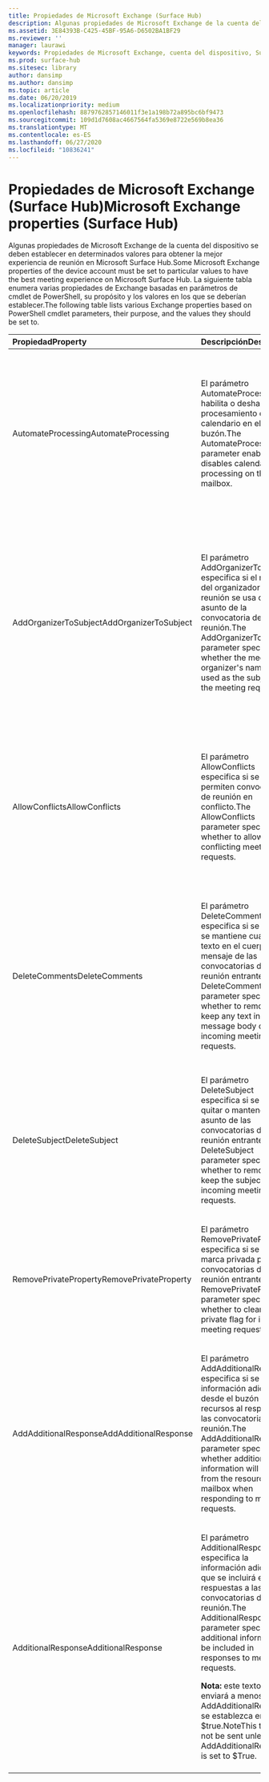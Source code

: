 ```yaml
---
title: Propiedades de Microsoft Exchange (Surface Hub)
description: Algunas propiedades de Microsoft Exchange de la cuenta del dispositivo se deben establecer en determinados valores para obtener la mejor experiencia de reunión en Microsoft Surface Hub.
ms.assetid: 3E84393B-C425-45BF-95A6-D6502BA1BF29
ms.reviewer: ''
manager: laurawi
keywords: Propiedades de Microsoft Exchange, cuenta del dispositivo, Surface Hub, cmdlet de Windows PowerShell
ms.prod: surface-hub
ms.sitesec: library
author: dansimp
ms.author: dansimp
ms.topic: article
ms.date: 06/20/2019
ms.localizationpriority: medium
ms.openlocfilehash: 8879762857146011f3e1a198b72a895bc6bf9473
ms.sourcegitcommit: 109d1d7608ac4667564fa5369e8722e569b8ea36
ms.translationtype: MT
ms.contentlocale: es-ES
ms.lasthandoff: 06/27/2020
ms.locfileid: "10836241"
---
```

# <span data-ttu-id="38dba-104">Propiedades de Microsoft Exchange (Surface Hub)</span><span class="sxs-lookup"><span data-stu-id="38dba-104">Microsoft Exchange properties (Surface Hub)</span></span>


<span data-ttu-id="38dba-105">Algunas propiedades de Microsoft Exchange de la cuenta del dispositivo se deben establecer en determinados valores para obtener la mejor experiencia de reunión en Microsoft Surface Hub.</span><span class="sxs-lookup"><span data-stu-id="38dba-105">Some Microsoft Exchange properties of the device account must be set to particular values to have the best meeting experience on Microsoft Surface Hub.</span></span> <span data-ttu-id="38dba-106">La siguiente tabla enumera varias propiedades de Exchange basadas en parámetros de cmdlet de PowerShell, su propósito y los valores en los que se deberían establecer.</span><span class="sxs-lookup"><span data-stu-id="38dba-106">The following table lists various Exchange properties based on PowerShell cmdlet parameters, their purpose, and the values they should be set to.</span></span>

<table>
<colgroup>
<col width="25%" />
<col width="25%" />
<col width="25%" />
<col width="25%" />
</colgroup>
<thead>
<tr class="header">
<th align="left"><span data-ttu-id="38dba-107">Propiedad</span><span class="sxs-lookup"><span data-stu-id="38dba-107">Property</span></span></th>
<th align="left"><span data-ttu-id="38dba-108">Descripción</span><span class="sxs-lookup"><span data-stu-id="38dba-108">Description</span></span></th>
<th align="left"><span data-ttu-id="38dba-109">Valor</span><span class="sxs-lookup"><span data-stu-id="38dba-109">Value</span></span></th>
<th align="left"><span data-ttu-id="38dba-110">Impacto</span><span class="sxs-lookup"><span data-stu-id="38dba-110">Impact</span></span></th>
</tr>
</thead>
<tbody>
<tr class="odd">
<td align="left"><p><span data-ttu-id="38dba-111">AutomateProcessing</span><span class="sxs-lookup"><span data-stu-id="38dba-111">AutomateProcessing</span></span></p></td>
<td align="left"><p><span data-ttu-id="38dba-112">El parámetro AutomateProcessing habilita o deshabilita el procesamiento de calendario en el buzón.</span><span class="sxs-lookup"><span data-stu-id="38dba-112">The AutomateProcessing parameter enables or disables calendar processing on the mailbox.</span></span></p></td>
<td align="left"><p><span data-ttu-id="38dba-113">AutoAccept</span><span class="sxs-lookup"><span data-stu-id="38dba-113">AutoAccept</span></span></p></td>
<td align="left"><p><span data-ttu-id="38dba-114">El Surface Hub podrá aceptar o rechazar automáticamente las convocatorias de reunión según su disponibilidad.</span><span class="sxs-lookup"><span data-stu-id="38dba-114">The Surface Hub will be able to automatically accept or decline meeting requests based on its availability.</span></span></p></td>
</tr>
<tr class="even">
<td align="left"><p><span data-ttu-id="38dba-115">AddOrganizerToSubject</span><span class="sxs-lookup"><span data-stu-id="38dba-115">AddOrganizerToSubject</span></span></p></td>
<td align="left"><p><span data-ttu-id="38dba-116">El parámetro AddOrganizerToSubject especifica si el nombre del organizador de la reunión se usa como el asunto de la convocatoria de reunión.</span><span class="sxs-lookup"><span data-stu-id="38dba-116">The AddOrganizerToSubject parameter specifies whether the meeting organizer's name is used as the subject of the meeting request.</span></span></p></td>
<td align="left"><p><span data-ttu-id="38dba-117">$False</span><span class="sxs-lookup"><span data-stu-id="38dba-117">$False</span></span></p></td>
<td align="left"><p><span data-ttu-id="38dba-118">La pantalla de bienvenida no mostrará al organizador de la reunión dos veces (en lugar de mostrarlo tanto como el organizador como el asunto de la reunión).</span><span class="sxs-lookup"><span data-stu-id="38dba-118">The welcome screen will not show the meeting organizer twice (instead of showing it as both the organizer and in the meeting subject).</span></span></p></td>
</tr>
<tr class="odd">
<td align="left"><p><span data-ttu-id="38dba-119">AllowConflicts</span><span class="sxs-lookup"><span data-stu-id="38dba-119">AllowConflicts</span></span></p></td>
<td align="left"><p><span data-ttu-id="38dba-120">El parámetro AllowConflicts especifica si se permiten convocatorias de reunión en conflicto.</span><span class="sxs-lookup"><span data-stu-id="38dba-120">The AllowConflicts parameter specifies whether to allow conflicting meeting requests.</span></span></p></td>
<td align="left"><p><span data-ttu-id="38dba-121">$False</span><span class="sxs-lookup"><span data-stu-id="38dba-121">$False</span></span></p></td>
<td align="left"><p><span data-ttu-id="38dba-122">El Surface Hub rechazará las convocatorias de reunión que entren en conflicto con la hora de otra reunión.</span><span class="sxs-lookup"><span data-stu-id="38dba-122">The Surface Hub will decline meeting requests that conflict with another meeting’s time.</span></span></p></td>
</tr>
<tr class="even">
<td align="left"><p><span data-ttu-id="38dba-123">DeleteComments</span><span class="sxs-lookup"><span data-stu-id="38dba-123">DeleteComments</span></span></p></td>
<td align="left"><p><span data-ttu-id="38dba-124">El parámetro DeleteComments especifica si se quita o se mantiene cualquier texto en el cuerpo del mensaje de las convocatorias de reunión entrantes.</span><span class="sxs-lookup"><span data-stu-id="38dba-124">The DeleteComments parameter specifies whether to remove or keep any text in the message body of incoming meeting requests.</span></span></p></td>
<td align="left"><p><span data-ttu-id="38dba-125">$False</span><span class="sxs-lookup"><span data-stu-id="38dba-125">$False</span></span></p></td>
<td align="left"><p><span data-ttu-id="38dba-126">El cuerpo del mensaje de las reuniones se puede conservar y recuperar desde un Surface Hub si lo necesitas durante una reunión.</span><span class="sxs-lookup"><span data-stu-id="38dba-126">The message body of meetings can be retained and retrieved from a Surface Hub if you need it during a meeting.</span></span></p></td>
</tr>
<tr class="odd">
<td align="left"><p><span data-ttu-id="38dba-127">DeleteSubject</span><span class="sxs-lookup"><span data-stu-id="38dba-127">DeleteSubject</span></span></p></td>
<td align="left"><p><span data-ttu-id="38dba-128">El parámetro DeleteSubject especifica si se debe quitar o mantener el asunto de las convocatorias de reunión entrantes.</span><span class="sxs-lookup"><span data-stu-id="38dba-128">The DeleteSubject parameter specifies whether to remove or keep the subject of incoming meeting requests.</span></span></p></td>
<td align="left"><p><span data-ttu-id="38dba-129">$False</span><span class="sxs-lookup"><span data-stu-id="38dba-129">$False</span></span></p></td>
<td align="left"><p><span data-ttu-id="38dba-130">Los temas de las convocatorias de reunión se puede mostrar en el Surface Hub.</span><span class="sxs-lookup"><span data-stu-id="38dba-130">Meeting request subjects can be shown on the Surface Hub.</span></span></p></td>
</tr>
<tr class="even">
<td align="left"><p><span data-ttu-id="38dba-131">RemovePrivateProperty</span><span class="sxs-lookup"><span data-stu-id="38dba-131">RemovePrivateProperty</span></span></p></td>
<td align="left"><p><span data-ttu-id="38dba-132">El parámetro RemovePrivateProperty especifica si se borra la marca privada para las convocatorias de reunión entrantes.</span><span class="sxs-lookup"><span data-stu-id="38dba-132">The RemovePrivateProperty parameter specifies whether to clear the private flag for incoming meeting requests.</span></span></p></td>
<td align="left"><p><span data-ttu-id="38dba-133">$False</span><span class="sxs-lookup"><span data-stu-id="38dba-133">$False</span></span></p></td>
<td align="left"><p><span data-ttu-id="38dba-134">Los temas de las reuniones privadas se mostrará como Privado en la pantalla de bienvenida.</span><span class="sxs-lookup"><span data-stu-id="38dba-134">Private meeting subjects will show as Private on the welcome screen.</span></span></p></td>
</tr>
<tr class="odd">
<td align="left"><p><span data-ttu-id="38dba-135">AddAdditionalResponse</span><span class="sxs-lookup"><span data-stu-id="38dba-135">AddAdditionalResponse</span></span></p></td>
<td align="left"><p><span data-ttu-id="38dba-136">El parámetro AddAdditionalResponse especifica si se enviará información adicional desde el buzón de recursos al responder a las convocatorias de reunión.</span><span class="sxs-lookup"><span data-stu-id="38dba-136">The AddAdditionalResponse parameter specifies whether additional information will be sent from the resource mailbox when responding to meeting requests.</span></span></p></td>
<td align="left"><p><span data-ttu-id="38dba-137">$True</span><span class="sxs-lookup"><span data-stu-id="38dba-137">$True</span></span></p></td>
<td align="left"><p><span data-ttu-id="38dba-138">Cuando se envía una respuesta a una convocatoria de reunión, se proporcionará texto personalizado en la respuesta.</span><span class="sxs-lookup"><span data-stu-id="38dba-138">When a response is sent to a meeting request, custom text will be provided in the response.</span></span></p></td>
</tr>
<tr class="even">
<td align="left"><p><span data-ttu-id="38dba-139">AdditionalResponse</span><span class="sxs-lookup"><span data-stu-id="38dba-139">AdditionalResponse</span></span></p></td>
<td align="left"><p><span data-ttu-id="38dba-140">El parámetro AdditionalResponse especifica la información adicional que se incluirá en las respuestas a las convocatorias de reunión.</span><span class="sxs-lookup"><span data-stu-id="38dba-140">The AdditionalResponse parameter specifies the additional information to be included in responses to meeting requests.</span></span></p>
<div class="alert">
<strong><span data-ttu-id="38dba-141">Nota: </strong> este texto no se enviará a menos que AddAdditionalResponse se establezca en $true.</span><span class="sxs-lookup"><span data-stu-id="38dba-141">Note</strong>This text will not be sent unless AddAdditionalResponse is set to $True.</span></span>
</div>
<div>
 
</div></td>
<td align="left"><p><span data-ttu-id="38dba-142">Tu elección: la respuesta adicional se puede usar para indicar a los usuarios cómo usar un Surface Hub o guiarlos a los recursos.</span><span class="sxs-lookup"><span data-stu-id="38dba-142">Your choice—the additional response can be used to inform people how to use a Surface Hub or point them towards resources.</span></span></p></td>
<td align="left"><p><span data-ttu-id="38dba-143">Al añadir un mensaje de respuesta adicional se puede proporcionar a los usuarios una introducción sobre cómo pueden usar un Surface Hub en su reunión.</span><span class="sxs-lookup"><span data-stu-id="38dba-143">Adding an additional response message can provide people an introduction to how they can use a Surface Hub in their meeting.</span></span></p></td>
</tr>
</tbody>
</table>

 

 

 





